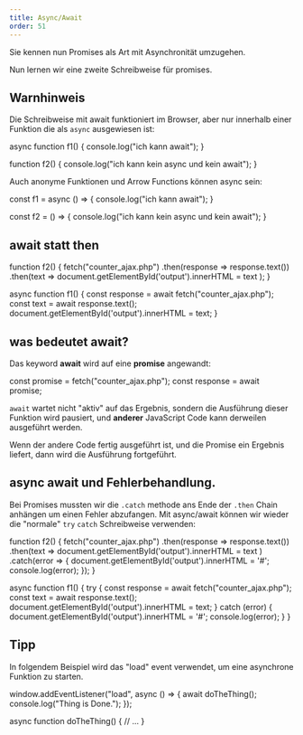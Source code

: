 ```yaml
---
title: Async/Await
order: 51
---
```


Sie kennen nun Promises als Art mit Asynchronität umzugehen.

Nun lernen wir eine zweite Schreibweise für promises.

## Warnhinweis

Die Schreibweise mit await funktioniert im Browser, aber
nur innerhalb einer Funktion die als `async` ausgewiesen ist:

<javascript caption="asynchrone funktion">
async function f1() {
  console.log("ich kann await");
}

function f2() {
  console.log("ich kann kein async und kein await");
}
</javascript>

Auch anonyme Funktionen und Arrow Functions können async sein:

<javascript caption="asynchrone arrow function">
const f1 = async () => {
  console.log("ich kann await");
}

const f2 = () => {
  console.log("ich kann kein async und kein await");
}
</javascript>


## await statt then

<javascript caption="await">
function f2() {
  fetch("counter_ajax.php")
  .then(response => response.text())
  .then(text => document.getElementById('output').innerHTML = text );
}

async function f1() {
  const response = await fetch("counter_ajax.php");
  const text = await response.text();
  document.getElementById('output').innerHTML = text;
}
</javascript>

## was bedeutet await?

Das keyword **await** wird auf eine **promise** angewandt:

<javascript caption="await">
  const promise = fetch("counter_ajax.php");
  const response = await promise;
</javascript>

`await` wartet nicht "aktiv" auf das Ergebnis, sondern die Ausführung
dieser Funktion wird pausiert, und **anderer** JavaScript Code kann
derweilen ausgeführt werden.

Wenn der andere Code fertig ausgeführt ist, und die Promise ein
Ergebnis liefert, dann wird die Ausführung fortgeführt.

## async await und Fehlerbehandlung.

Bei Promises mussten wir die `.catch` methode
ans Ende der `.then` Chain anhängen um einen Fehler abzufangen.
Mit async/await können wir wieder die "normale" `try` `catch` Schreibweise verwenden:

<javascript caption="await">
function f2() {
  fetch("counter_ajax.php")
    .then(response => response.text())
    .then(text => document.getElementById('output').innerHTML = text )
    .catch(error => {
      document.getElementById('output').innerHTML = '#';
      console.log(error);
    });
}

async function f1() {
  try {
    const response = await fetch("counter_ajax.php");
    const text = await response.text();
    document.getElementById('output').innerHTML = text;
  } catch (error) {
    document.getElementById('output').innerHTML = '#';
    console.log(error);
  }
}
</javascript>

## Tipp

In folgendem Beispiel wird das "load" event verwendet,
um eine asynchrone Funktion zu starten.


<javascript caption="load event und async">
window.addEventListener("load", async () => {
  await doTheThing();
  console.log("Thing is Done.");
});

async function doTheThing() {
  // ...
}
</javascript>


